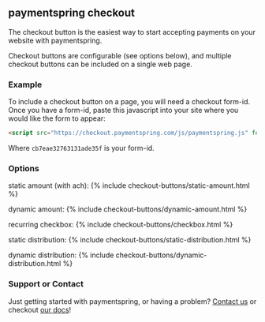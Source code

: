 ## paymentspring checkout

The checkout button is the easiest way to start accepting payments on your website with paymentspring.

Checkout buttons are configurable (see options below), and multiple checkout buttons can be included on a single web page.

### Example

To include a checkout button on a page, you will need a checkout form-id. Once you have a form-id, paste this javascript into your site where you would like the form to appear:

```markdown
<script src="https://checkout.paymentspring.com/js/paymentspring.js" formid="cb7eae32763131ade35f"></script>
```
Where `cb7eae32763131ade35f` is your form-id.

### Options

static amount (with ach):
{% include checkout-buttons/static-amount.html %}

dynamic amount:
{% include checkout-buttons/dynamic-amount.html %}

recurring checkbox:
{% include checkout-buttons/checkbox.html %}

static distribution:
{% include checkout-buttons/static-distribution.html %}

dynamic distribution:
{% include checkout-buttons/dynamic-distribution.html %}


### Support or Contact

Just getting started with paymentspring, or having a problem? [Contact us](https://paymentspring.com/contact/) or checkout [our docs](https://paymentspring.com/developers/)!
